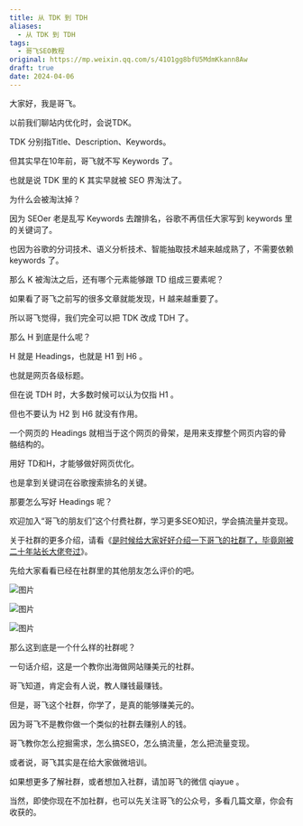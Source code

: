 ```yaml
---
title: 从 TDK 到 TDH
aliases:
  - 从 TDK 到 TDH
tags:
  - 哥飞SEO教程
original: https://mp.weixin.qq.com/s/41O1gg8bfU5MdmKkann8Aw
draft: true
date: 2024-04-06
---
```

大家好，我是哥飞。  

以前我们聊站内优化时，会说TDK。

TDK 分别指Title、Description、Keywords。

但其实早在10年前，哥飞就不写 Keywords 了。

也就是说 TDK 里的 K 其实早就被 SEO 界淘汰了。

为什么会被淘汰掉？  

因为 SEOer 老是乱写 Keywords 去蹭排名，谷歌不再信任大家写到 keywords 里的关键词了。

也因为谷歌的分词技术、语义分析技术、智能抽取技术越来越成熟了，不需要依赖 keywords 了。

那么 K 被淘汰之后，还有哪个元素能够跟 TD 组成三要素呢？  

如果看了哥飞之前写的很多文章就能发现，H 越来越重要了。  

所以哥飞觉得，我们完全可以把 TDK 改成 TDH 了。

那么 H 到底是什么呢？

H 就是 Headings，也就是 H1 到 H6 。

也就是网页各级标题。

但在说 TDH 时，大多数时候可以认为仅指 H1 。  

但也不要认为 H2 到 H6 就没有作用。

一个网页的 Headings 就相当于这个网页的骨架，是用来支撑整个网页内容的骨骼结构的。  

用好 TD和H，才能够做好网页优化。  

也是拿到关键词在谷歌搜索排名的关键。

那要怎么写好 Headings 呢？  

欢迎加入“哥飞的朋友们”这个付费社群，学习更多SEO知识，学会搞流量并变现。

关于社群的更多介绍，请看《[是时候给大家好好介绍一下哥飞的社群了，毕竟刚被二十年站长大佬夸过](http://mp.weixin.qq.com/s?__biz=MjM5OTIzMzYyMA==&mid=2650082450&idx=1&sn=b33f52d905edd76782d85eb06163f312&chksm=bf3f3da98848b4bf8214219c775293b397bdda48f14975f88e55a5bbe7efa75e4b11d93010a5&scene=21#wechat_redirect)》。  

  

先给大家看看已经在社群里的其他朋友怎么评价的吧。

  

![图片](https://mmbiz.qpic.cn/sz_mmbiz_jpg/LBrX00GQeictfJNjePhchkZYLuBwKPcJl2yZPhaRV7VWHg1Fe9tIs05v9QTFBq1oCZjVn9qB08LszWxrFibHHeMQ/640?wx_fmt=other&wxfrom=5&wx_lazy=1&wx_co=1&tp=webp)

![图片](https://mmbiz.qpic.cn/sz_mmbiz_jpg/LBrX00GQeicsc3DNibdfcSLWyEGZBZSXSUbPuaibAobt9LPMO3wygibBF21OuH0mCYZU6Hn3qgz5Zvxml98F9dKnrQ/640?wx_fmt=other&wxfrom=5&wx_lazy=1&wx_co=1&tp=webp)

  

![图片](https://mmbiz.qpic.cn/sz_mmbiz_jpg/LBrX00GQeicu0ohJ2AspibworASbayGLjNicts7f15fE789SLz4EI2yZgzHicU6KCsqDNVgkpOwdulS8sGWaSXSRVg/640?wx_fmt=other&wxfrom=5&wx_lazy=1&wx_co=1&tp=webp)

那么这到底是一个什么样的社群呢？  

  

一句话介绍，这是一个教你出海做网站赚美元的社群。  

  

哥飞知道，肯定会有人说，教人赚钱最赚钱。  

  

但是，哥飞这个社群，你学了，是真的能够赚美元的。

  

因为哥飞不是教你做一个类似的社群去赚别人的钱。  

  

哥飞教你怎么挖掘需求，怎么搞SEO，怎么搞流量，怎么把流量变现。

  

或者说，哥飞其实是在给大家做微培训。

  

如果想更多了解社群，或者想加入社群，请加哥飞的微信 qiayue 。  

  

当然，即使你现在不加社群，也可以先关注哥飞的公众号，多看几篇文章，你会有收获的。  


